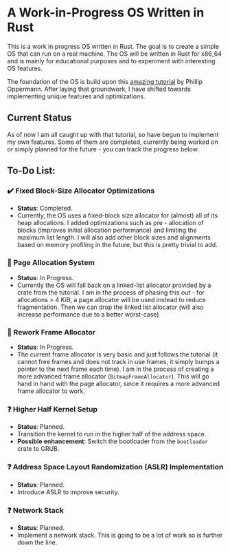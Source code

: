 # A Work-in-Progress OS Written in Rust

This is a work in progress OS written in Rust. The goal is to create a simple OS that can run on a real machine. The OS will be written in Rust for x86_64 and is mainly for educational purposes and to experiment with interesting OS features.


The foundation of the OS is build upon this [amazing tutorial](https://os.phil-opp.com/) by Phillip Oppermann. After laying that groundwork, I have shifted towards implementing unique features and optimizations.

## Current Status
As of now I am all caught up with that tutorial, so have begun to implement my own features. Some of them are completed, currently being worked on or simply planned for the future - you can track the progress below. 

## To-Do List:
### ✔️ Fixed Block-Size Allocator Optimizations
- **Status**: Completed.
- Currently, the OS uses a fixed-block size allocator for (almost) all of its heap allocations. I added optimizations such as pre - allocation of blocks (improves initial allocation performance) and limiting the maximum list length. I will also add other block sizes and alignments based on memory profiling in the future, but this is pretty trivial to add.  

### 🔄 Page Allocation System
- **Status**: In Progress.
- Currently the OS will fall back on a linked-list allocator provided by a crate from the tutorial. I am in the process of phasing this out - for allocations > 4 KiB, a page allocator will be used instead to reduce fragmentation. Then we can drop the linked list allocator (will also increase performance due to a better worst-case)

### 🔄 Rework Frame Allocator
- **Status**: In Progress.
- The current frame allocator is very basic and just follows the tutorial (it cannot free frames and does not track in use frames, it simply bumps a pointer to the next frame each time). I am in the process of creating a more advanced frame allocator (`BitmapFrameAllocator`). This will go hand in hand with the page allocator, since it requires a more advanced frame allocator to work. 

### ❓ Higher Half Kernel Setup
- **Status**: Planned.
- Transition the kernel to run in the higher half of the address space.
- **Possible enhancement**: Switch the bootloader from the `bootloader` crate to GRUB.

### ❓ Address Space Layout Randomization (ASLR) Implementation
- **Status**: Planned.
- Introduce ASLR to improve security.

### ❓ Network Stack
- **Status**: Planned.
- Implement a network stack. This is going to be a lot of work so is further down the line. 


